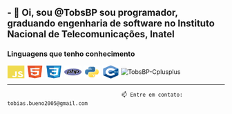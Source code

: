   <h2>- 👋 Oi, sou @TobsBP sou programador, graduando engenharia de software no Instituto Nacional de Telecomunicações, Inatel </h2>

<h3>Linguagens que tenho conhecimento </h3>
<div style="display: inline_block">
  <img align="center" alt="TobsBP-Js" height="30" width="40" src="https://raw.githubusercontent.com/devicons/devicon/master/icons/javascript/javascript-plain.svg">
  <img align="center" alt="TobsBP-HTML" height="30" width="40" src="https://raw.githubusercontent.com/devicons/devicon/master/icons/html5/html5-original.svg">
  <img align="center" alt="TobsBP-CSS" height="30" width="40" src="https://raw.githubusercontent.com/devicons/devicon/master/icons/css3/css3-original.svg">
  <img align="center" alt="TobsBP-php" height="30" width="40" src="https://raw.githubusercontent.com/devicons/devicon/master/icons/php/php-original.svg">
  <img align="center" alt="TobsBP-Python" height="30" width="40" src="https://raw.githubusercontent.com/devicons/devicon/master/icons/python/python-original.svg">
  <img align="center" alt="TobsBP-Cplusplus" height="30" width="40" src="https://raw.githubusercontent.com/devicons/devicon/master/icons/cplusplus/cplusplus-original.svg">
  <img align="center" alt="TobsBP-Cplusplus" height="30" width="40" src="https://cdn-icons-png.flaticon.com/512/226/226777.png">
</div> 
<hr>
  
                                         📫 Entre em contato: tobias.bueno2005@gmail.com 
